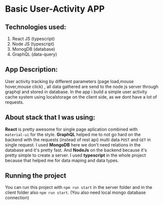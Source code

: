 # Basic User-Activity APP

## Technologies used:

1. React JS (typescript) 
2. Node JS (typescript) 
3. MonogDB (database) 
4. GraphQL (data-query)

## App Description:

User activity tracking by different parameters (page load,mouse hover,mouse click) , all data gathered are send to the node js server through graphql and stored in database. In the app i build a simple user activity cache system using localstorage on the client side, as we dont have a lot of requests.

## About stack that I was using:

**React** is pretty awesome for single page aplication combined with `material-ui` for the style. **GraphQL** helped me to not go hard on the backend with the requests (instead of rest api) multi data `POST` and `GET` in single request. I used **MongoDB** here we don't need relations in the database and it's pretty fast. And **NodeJs** on the backend because it's pretty simple to create a server. I used **typescript** in the whole project because that helped me for data maping and data types.

## Running the project
You can run this project with `npm run start` in the server folder and in the client folder also `npm run start`. (You also need local mongo database connection)
